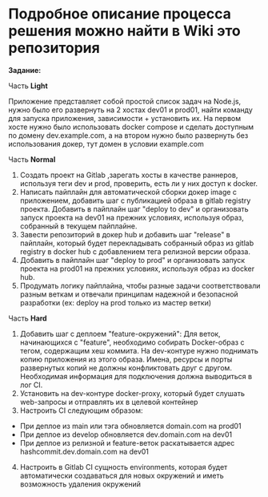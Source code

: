 # Подробное описание процесса решения можно найти в Wiki это репозитория

**Задание:**

Часть **Light**

Приложение представляет собой простой список задач на Node.js, нужно было его развернуть на 2 хостах dev01 и prod01, найти команду для запуска приложения, зависимости + установить их. На первом хосте нужно было использовать docker compose и сделать доступным по домену dev.example.com, а на втором нужно было развернуть без использования докер, тут домен в условии example.com

Часть **Normal**

1) Cоздать проект на Gitlab ,зарегать хосты в качестве раннеров, используя теги dev и prod, проверить, есть ли у них доступ к docker.
2)  Написать пайплайн для автоматической сборки докер image с приложением, добавить шаг с публикацией образа в gitlab registry проекта. Добавить в пайплайн шаг "deploy to dev" и организовать запуск проекта на dev01 на прежних условиях, используя образ, собранный в текущем пайплайне.
3)  Завести репозиторий в докер hub и добавить шаг "release" в пайплайн, который будет перекладывать собранный образ из gitlab registry в docker hub с добавлением тега релизной версии образа.
4)  Добавить в пайплайн шаг "deploy to prod" и организовать запуск проекта на prod01 на прежних условиях, используя образ из docker hub.
5)   Продумать логику пайплайна, чтобы разные задачи соответствовали разным веткам и отвечали принципам надежной и безопасной разработки (ex: deploy на prod только из мастер ветки)

Часть **Hard**

1) Добавить шаг с деплоем "feature-окружений":
Для веток, начинающихся с "feature", необходимо собирать Docker-образ с тегом, содержащим хеш коммита.
На dev-контуре нужно поднимать копию приложения из этого образа.
Имена, ресурсы и порты развернутых копий не должны конфликтовать друг с другом.
Необходимая информация для подключения должна выводиться в лог CI.
2) Установить на dev-контуре docker-proxy, который будет слушать web-запросы и отправлять их в целевой контейнер
3) Настроить CI следующим образом:
- При деплое из main или тэга обновляется domain.com на prod01
- При деплое из develop обновляется dev.domain.com на dev01
- При деплое из релизной и feature-веток раскатывается адрес hashcommit.dev.domain.com на dev01
4) Настроить в Gitlab CI сущность environments, которая будет автоматически создаваться для новых окружений и иметь возможность удаления окружений
